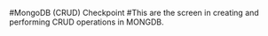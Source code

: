 
#MongoDB (CRUD) Checkpoint 
#This are the screen in creating and performing CRUD operations in MONGDB.